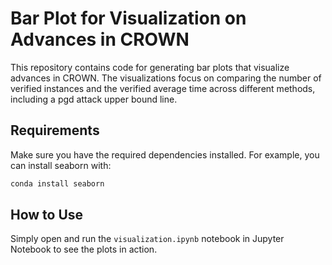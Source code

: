 # Bar Plot for Visualization on Advances in CROWN

This repository contains code for generating bar plots that visualize advances in CROWN.
The visualizations focus on comparing the number of verified instances and the verified average time across different methods, including a pgd attack upper bound line.

## Requirements

Make sure you have the required dependencies installed. For example, you can install seaborn with:

```bash
conda install seaborn
```

## How to Use

Simply open and run the `visualization.ipynb` notebook in Jupyter Notebook to see the plots in action.
```
